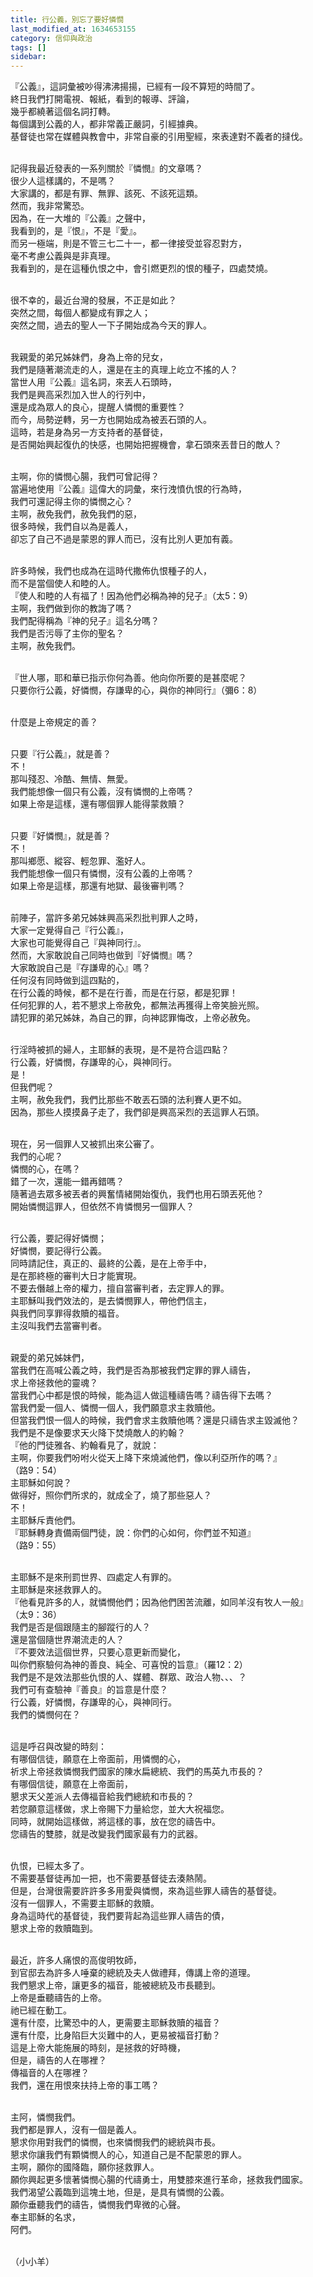 ```yaml
---
title: 行公義，別忘了要好憐憫
last_modified_at: 1634653155
category: 信仰與政治
tags: []
sidebar: 
---
```


<p>『公義』，這詞彙被吵得沸沸揚揚，已經有一段不算短的時間了。<br/>
終日我們打開電視、報紙，看到的報導、評論，<br/>
幾乎都繞著這個名詞打轉。<br/>
每個講到公義的人，都非常義正嚴詞，引經據典。<br/>
基督徒也常在媒體與教會中，非常自豪的引用聖經，來表達對不義者的撻伐。</p>
<p><br/>
記得我最近發表的一系列關於『憐憫』的文章嗎？<br/>
很少人這樣講的，不是嗎？<br/>
大家講的，都是有罪、無罪、該死、不該死這類。<br/>
然而，我非常驚恐。<br/>
因為，在一大堆的『公義』之聲中，<br/>
我看到的，是『恨』，不是『愛』。<br/>
而另一極端，則是不管三七二十一，都一律接受並容忍對方，<br/>
毫不考慮公義與是非真理。<br/>
我看到的，是在這種仇恨之中，會引燃更烈的恨的種子，四處焚燒。</p>
<p><br/>
很不幸的，最近台灣的發展，不正是如此？<br/>
突然之間，每個人都變成有罪之人；<br/>
突然之間，過去的聖人一下子開始成為今天的罪人。</p>
<p><br/>
我親愛的弟兄姊妹們，身為上帝的兒女，<br/>
我們是隨著潮流走的人，還是在主的真理上屹立不搖的人？<br/>
當世人用『公義』這名詞，來丟人石頭時，<br/>
我們是興高采烈加入世人的行列中，<br/>
還是成為眾人的良心，提醒人憐憫的重要性？<br/>
而今，局勢逆轉，另一方也開始成為被丟石頭的人。<br/>
這時，若是身為另一方支持者的基督徒，<br/>
是否開始興起復仇的快感，也開始把握機會，拿石頭來丟昔日的敵人？</p>
<p><br/>
主啊，你的憐憫心腸，我們可曾記得？<br/>
當遍地使用『公義』這偉大的詞彙，來行洩憤仇恨的行為時，<br/>
我們可還記得主你的憐憫之心？<br/>
主啊，赦免我們，赦免我們的惡，<br/>
很多時候，我們自以為是義人，<br/>
卻忘了自己不過是蒙恩的罪人而已，沒有比別人更加有義。</p>
<p><br/>
許多時候，我們也成為在這時代撒佈仇恨種子的人，<br/>
而不是當個使人和睦的人。<br/>
『使人和睦的人有福了！因為他們必稱為神的兒子』（太5：9）<br/>
主啊，我們做到你的教誨了嗎？<br/>
我們配得稱為『神的兒子』這名分嗎？<br/>
我們是否污辱了主你的聖名？<br/>
主啊，赦免我們。</p>
<p><br/>
『世人哪，耶和華已指示你何為善。他向你所要的是甚麼呢？<br/>
只要你行公義，好憐憫，存謙卑的心，與你的神同行』（彌6：8）</p>
<p><br/>
什麼是上帝規定的善？</p>
<p><br/>
只要『行公義』，就是善？<br/>
不！<br/>
那叫殘忍、冷酷、無情、無愛。<br/>
我們能想像一個只有公義，沒有憐憫的上帝嗎？<br/>
如果上帝是這樣，還有哪個罪人能得蒙救贖？</p>
<p><br/>
只要『好憐憫』，就是善？<br/>
不！<br/>
那叫鄉愿、縱容、輕忽罪、濫好人。<br/>
我們能想像一個只有憐憫，沒有公義的上帝嗎？<br/>
如果上帝是這樣，那還有地獄、最後審判嗎？</p>
<p><br/>
前陣子，當許多弟兄姊妹興高采烈批判罪人之時，<br/>
大家一定覺得自己『行公義』，<br/>
大家也可能覺得自己『與神同行』。<br/>
然而，大家敢說自己同時也做到『好憐憫』嗎？<br/>
大家敢說自己是『存謙卑的心』嗎？<br/>
任何沒有同時做到這四點的，<br/>
在行公義的時候，都不是在行善，而是在行惡，都是犯罪！<br/>
任何犯罪的人，若不懇求上帝赦免，都無法再獲得上帝笑臉光照。<br/>
請犯罪的弟兄姊妹，為自己的罪，向神認罪悔改，上帝必赦免。</p>
<p><br/>
行淫時被抓的婦人，主耶穌的表現，是不是符合這四點？<br/>
行公義，好憐憫，存謙卑的心，與神同行。<br/>
是！<br/>
但我們呢？<br/>
主啊，赦免我們，我們比那些不敢丟石頭的法利賽人更不如。<br/>
因為，那些人摸摸鼻子走了，我們卻是興高采烈的丟這罪人石頭。</p>
<p><br/>
現在，另一個罪人又被抓出來公審了。<br/>
我們的心呢？<br/>
憐憫的心，在嗎？<br/>
錯了一次，還能一錯再錯嗎？<br/>
隨著過去眾多被丟者的興奮情緒開始復仇，我們也用石頭丟死他？<br/>
開始憐憫這罪人，但依然不肯憐憫另一個罪人？</p>
<p><br/>
行公義，要記得好憐憫；<br/>
好憐憫，要記得行公義。<br/>
同時請記住，真正的、最終的公義，是在上帝手中，<br/>
是在那終極的審判大日才能實現。<br/>
不要去僭越上帝的權力，擅自當審判者，去定罪人的罪。<br/>
主耶穌叫我們效法的，是去憐憫罪人，帶他們信主，<br/>
與我們同享罪得救贖的福音。<br/>
主沒叫我們去當審判者。</p>
<p><br/>
親愛的弟兄姊妹們，<br/>
當我們在高喊公義之時，我們是否為那被我們定罪的罪人禱告，<br/>
求上帝拯救他的靈魂？<br/>
當我們心中都是恨的時候，能為這人做這種禱告嗎？禱告得下去嗎？<br/>
當我們愛一個人、憐憫一個人，我們願意求主救贖他。<br/>
但當我們恨一個人的時候，我們會求主救贖他嗎？還是只禱告求主毀滅他？<br/>
我們是不是像要求天火降下焚燒敵人的約翰？<br/>
『他的門徒雅各、約翰看見了，就說：<br/>
主啊，你要我們吩咐火從天上降下來燒滅他們，像以利亞所作的嗎？』<br/>
（路9：54）<br/>
主耶穌如何說？<br/>
做得好，照你們所求的，就成全了，燒了那些惡人？<br/>
不！<br/>
主耶穌斥責他們。<br/>
『耶穌轉身責備兩個門徒，說：你們的心如何，你們並不知道』<br/>
（路9：55）</p>
<p><br/>
主耶穌不是來刑罰世界、四處定人有罪的。<br/>
主耶穌是來拯救罪人的。<br/>
『他看見許多的人，就憐憫他們；因為他們困苦流離，如同羊沒有牧人一般』<br/>
（太9：36）<br/>
我們是否是個跟隨主的腳蹤行的人？<br/>
還是當個隨世界潮流走的人？<br/>
『不要效法這個世界，只要心意更新而變化，<br/>
叫你們察驗何為神的善良、純全、可喜悅的旨意』（羅12：2）<br/>
我們是不是效法那些仇恨的人、媒體、群眾、政治人物、、、？<br/>
我們可有查驗神『善良』的旨意是什麼？<br/>
行公義，好憐憫，存謙卑的心，與神同行。<br/>
我們的憐憫何在？</p>
<p><br/>
這是呼召與改變的時刻：<br/>
有哪個信徒，願意在上帝面前，用憐憫的心，<br/>
祈求上帝拯救憐憫我們國家的陳水扁總統、我們的馬英九市長的？<br/>
有哪個信徒，願意在上帝面前，<br/>
懇求天父差派人去傳福音給我們總統和市長的？<br/>
若您願意這樣做，求上帝賜下力量給您，並大大祝福您。<br/>
同時，就開始這樣做，將這樣的事，放在您的禱告中。<br/>
您禱告的雙膝，就是改變我們國家最有力的武器。</p>
<p><br/>
仇恨，已經太多了。<br/>
不需要基督徒再加一把，也不需要基督徒去湊熱鬧。<br/>
但是，台灣很需要許許多多用愛與憐憫，來為這些罪人禱告的基督徒。<br/>
沒有一個罪人，不需要主耶穌的救贖。<br/>
身為這時代的基督徒，我們要背起為這些罪人禱告的債，<br/>
懇求上帝的救贖臨到。</p>
<p><br/>
最近，許多人痛恨的高俊明牧師，<br/>
到官邸去為許多人唾棄的總統及夫人做禮拜，傳講上帝的道理。<br/>
我們懇求上帝，讓更多的福音，能被總統及市長聽到。<br/>
上帝是垂聽禱告的上帝。<br/>
祂已經在動工。<br/>
還有什麼，比驚恐中的人，更需要主耶穌救贖的福音？<br/>
還有什麼，比身陷巨大災難中的人，更易被福音打動？<br/>
這是上帝大能施展的時刻，是拯救的好時機，<br/>
但是，禱告的人在哪裡？<br/>
傳福音的人在哪裡？<br/>
我們，還在用恨來扶持上帝的事工嗎？</p>
<p><br/>
主阿，憐憫我們。<br/>
我們都是罪人，沒有一個是義人。<br/>
懇求你用對我們的憐憫，也來憐憫我們的總統與市長。<br/>
懇求你讓我們有顆憐憫人的心，知道自己是不配蒙恩的罪人。<br/>
主啊，願你的國降臨，願你拯救罪人。<br/>
願你興起更多懷著憐憫心腸的代禱勇士，用雙膝來進行革命，拯救我們國家。<br/>
我們渴望公義臨到這塊土地，但是，是具有憐憫的公義。<br/>
願你垂聽我們的禱告，憐憫我們卑微的心聲。<br/>
奉主耶穌的名求，<br/>
阿們。</p>
<p><br/>
（小小羊）<br/>
 </p>
<p> </p>
